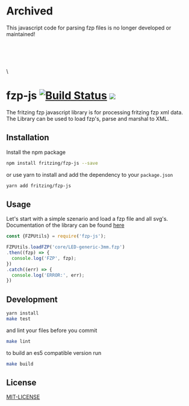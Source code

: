 # Archived

This javascript code for parsing fzp files is no longer developed or maintained!


\
\
\
\
\



# fzp-js [![Build Status](https://travis-ci.org/fritzing/fzp-js.svg?branch=master)](https://travis-ci.org/fritzing/fzp-js) [![](https://fritzing.github.io/fzp-js/badge.svg)](https://fritzing.github.io/fzp-js/)

The fritzing fzp javascript library is for processing fritzing fzp xml data.  
The Library can be used to load fzp's, parse and marshal to XML.


## Installation

Install the npm package
```sh
npm install fritzing/fzp-js --save
```

or use yarn to install and add the dependency to your `package.json`
```sh
yarn add fritzing/fzp-js
```


## Usage

Let's start with a simple szenario and load a fzp file and all svg's.  
Documentation of the library can be found [here](https://fritzing.github.io/fzp-js/)
```javascript
const {FZPUtils} = require('fzp-js');

FZPUtils.loadFZP('core/LED-generic-3mm.fzp')
.then((fzp) => {
  console.log('FZP', fzp);
})
.catch((err) => {
  console.log('ERROR:', err);
})
```


## Development
```sh
yarn install
make test
```

and lint your files before you commit
```sh
make lint
```

to build an es5 compatible version run
```sh
make build
```


## License
[MIT-LICENSE](LICENSE)
